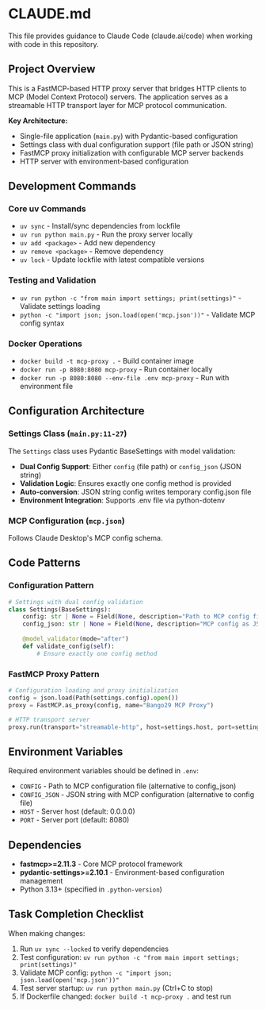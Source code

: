 # CLAUDE.md

This file provides guidance to Claude Code (claude.ai/code) when working with code in this repository.

## Project Overview

This is a FastMCP-based HTTP proxy server that bridges HTTP clients to MCP (Model Context Protocol) servers. The application serves as a streamable HTTP transport layer for MCP protocol communication.

**Key Architecture:**
- Single-file application (`main.py`) with Pydantic-based configuration
- Settings class with dual configuration support (file path or JSON string)
- FastMCP proxy initialization with configurable MCP server backends
- HTTP server with environment-based configuration

## Development Commands

### Core uv Commands
- `uv sync` - Install/sync dependencies from lockfile
- `uv run python main.py` - Run the proxy server locally
- `uv add <package>` - Add new dependency
- `uv remove <package>` - Remove dependency
- `uv lock` - Update lockfile with latest compatible versions

### Testing and Validation
- `uv run python -c "from main import settings; print(settings)"` - Validate settings loading
- `python -c "import json; json.load(open('mcp.json'))"` - Validate MCP config syntax

### Docker Operations
- `docker build -t mcp-proxy .` - Build container image
- `docker run -p 8080:8080 mcp-proxy` - Run container locally
- `docker run -p 8080:8080 --env-file .env mcp-proxy` - Run with environment file

## Configuration Architecture

### Settings Class (`main.py:11-27`)
The `Settings` class uses Pydantic BaseSettings with model validation:
- **Dual Config Support**: Either `config` (file path) or `config_json` (JSON string)
- **Validation Logic**: Ensures exactly one config method is provided
- **Auto-conversion**: JSON string config writes temporary config.json file
- **Environment Integration**: Supports .env file via python-dotenv

### MCP Configuration (`mcp.json`)

Follows Claude Desktop's MCP config schema.

## Code Patterns

### Configuration Pattern
```python
# Settings with dual config validation
class Settings(BaseSettings):
    config: str | None = Field(None, description="Path to MCP config file")
    config_json: str | None = Field(None, description="MCP config as JSON string")
    
    @model_validator(mode="after")
    def validate_config(self):
        # Ensure exactly one config method
```

### FastMCP Proxy Pattern
```python
# Configuration loading and proxy initialization
config = json.load(Path(settings.config).open())
proxy = FastMCP.as_proxy(config, name="Bango29 MCP Proxy")

# HTTP transport server
proxy.run(transport="streamable-http", host=settings.host, port=settings.port)
```

## Environment Variables

Required environment variables should be defined in `.env`:
- `CONFIG` - Path to MCP configuration file (alternative to config_json)
- `CONFIG_JSON` - JSON string with MCP configuration (alternative to config file)
- `HOST` - Server host (default: 0.0.0.0)
- `PORT` - Server port (default: 8080)

## Dependencies

- **fastmcp>=2.11.3** - Core MCP protocol framework
- **pydantic-settings>=2.10.1** - Environment-based configuration management
- Python 3.13+ (specified in `.python-version`)

## Task Completion Checklist

When making changes:
1. Run `uv sync --locked` to verify dependencies
2. Test configuration: `uv run python -c "from main import settings; print(settings)"`
3. Validate MCP config: `python -c "import json; json.load(open('mcp.json'))"`
4. Test server startup: `uv run python main.py` (Ctrl+C to stop)
5. If Dockerfile changed: `docker build -t mcp-proxy .` and test run